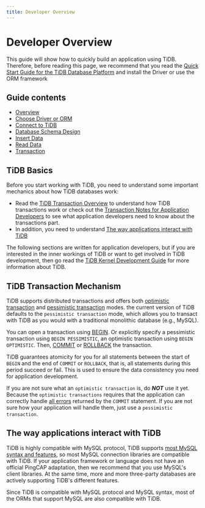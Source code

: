 ```yaml
---
title: Developer Overview
---
```


# Developer Overview

This guide will show how to quickly build an application using TiDB. Therefore, before reading this page, we recommend that you read the [Quick Start Guide for the TiDB Database Platform](https://docs.pingcap.com/tidb/stable/quick-start-with-tidb) and install the Driver or use the ORM framework

## Guide contents

- [Overview](#tidb-basics)
- [Choose Driver or ORM](choose-driver-or-orm.md)
- [Connect to TiDB](connect-to-tidb.md)
- [Database Schema Design](schema-design-overview.md)
- [Insert Data](insert-data.md)
- [Read Data](read-from-single-table.md)
- [Transaction](transaction-overview.md)

## TiDB Basics

Before you start working with TiDB, you need to understand some important mechanics about how TiDB databases work:

- Read the [TiDB Transaction Overview](https://docs.pingcap.com/tidb/stable/transaction-overview) to understand how TiDB transactions work or check out the [Transaction Notes for Application Developers](transaction-overview.md) to see what application developers need to know about the transactions part.
- In addition, you need to understand [The way applications interact with TiDB](#the-way-applications-interact-with-tidb)

The following sections are written for application developers, but if you are interested in the inner workings of TiDB or want to get involved in TiDB development, then go read the [TiDB Kernel Development Guide](https://pingcap.github.io/tidb-dev-guide/) for more information about TiDB.

## TiDB Transaction Mechanism

TiDB supports distributed transactions and offers both [optimistic transaction](https://docs.pingcap.com/tidb/stable/optimistic-transaction) and [pessimistic transaction](https://docs.pingcap.com/tidb/stable/pessimistic-transaction) modes. the current version of TiDB defaults to the `pessimistic transaction` mode, which allows you to transact with TiDB as you would with a traditional monolithic database (e.g., MySQL).

You can open a transaction using [BEGIN](https://docs.pingcap.com/tidb/stable/sql-statement-begin). Or explicitly specify a pessimistic transaction using `BEGIN PESSIMISTIC`, an optimistic transaction using `BEGIN OPTIMISTIC`. Then, [COMMIT](https://docs.pingcap.com/tidb/stable/sql-statement-commit) or [ROLLBACK](https://docs.pingcap.com/tidb/stable/sql-statement-rollback) the transaction.

TiDB guarantees atomicity for you for all statements between the start of `BEGIN` and the end of `COMMIT` or `ROLLBACK`, that is, all statements during this period succeed or fail. This is used to ensure the data consistency you need for application development.

If you are not sure what an `optimistic transaction` is, do ***NOT*** use it yet. Because the `optimistic transactions` requires that the application can correctly handle [all errors](https://docs.pingcap.com/tidb/stable/error-codes) returned by the `COMMIT` statement. If you are not sure how your application will handle them, just use a `pessimistic transaction`.

## The way applications interact with TiDB

TiDB is highly compatible with MySQL protocol, TiDB supports [most MySQL syntax and features](https://docs.pingcap.com/zh/tidb/stable/mysql-compatibility), so most MySQL connection libraries are compatible with TiDB. If your application framework or language does not have an official PingCAP adaptation, then we recommend that you use MySQL's client libraries. At the same time, more and more three-party databases are actively supporting TiDB's different features.

Since TiDB is compatible with MySQL protocol and MySQL syntax, most of the ORMs that support MySQL are also compatible with TiDB.
